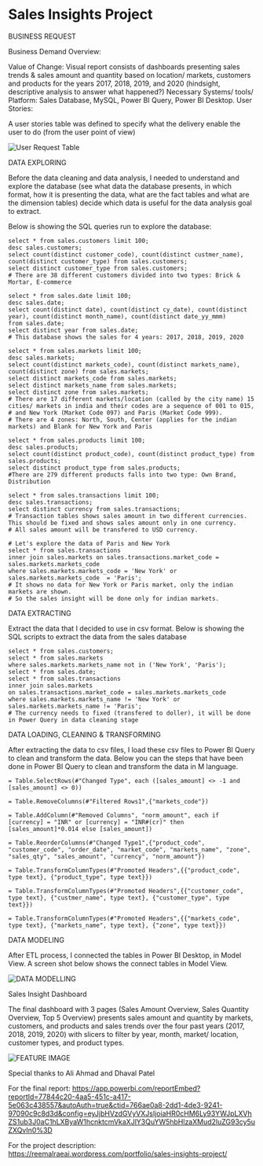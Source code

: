 # Sales Insights Project 

BUSINESS REQUEST

Business Demand Overview:

Value of Change: Visual report consists of dashboards presenting sales trends & sales amount and quantity based on location/ markets, customers and products for the years 2017, 2018, 2019, and 2020 (hindsight, descriptive analysis to answer what happened?)
Necessary Systems/ tools/ Platform: Sales Database, MySQL, Power BI Query, Power BI Desktop.
User Stories:

A user stories table was defined to specify what the delivery enable the user to do (from the user point of view)

![User Request Table](https://user-images.githubusercontent.com/71211875/126686882-ba8e88a4-e0a7-4c54-b2d6-4e250b57f476.GIF)

DATA EXPLORING

Before the data cleaning and data analysis, I needed to understand and explore the database (see what data the database presents, in which format, how it is presenting the data, what are the fact tables and what are the dimension tables) decide which data is useful for the data analysis goal to extract.

Below is showing the SQL queries run to explore the database:

```
select * from sales.customers limit 100;
desc sales.customers;
select count(distinct customer_code), count(distinct custmer_name), count(distinct customer_type) from sales.customers;
select distinct customer_type from sales.customers;
# There are 38 different customers divided into two types: Brick & Mortar, E-commerce

select * from sales.date limit 100;
desc sales.date;
select count(distinct date), count(distinct cy_date), count(distinct year), count(distinct month_name), count(distinct date_yy_mmm)
from sales.date;
select distinct year from sales.date;
# This database shows the sales for 4 years: 2017, 2018, 2019, 2020

select * from sales.markets limit 100;
desc sales.markets;
select count(distinct markets_code), count(distinct markets_name), count(distinct zone) from sales.markets;
select distinct markets_code from sales.markets;
select distinct markets_name from sales.markets;
select distinct zone from sales.markets;
# There are 17 different markets/location (called by the city name) 15 cities/ markets in india and their codes are a sequence of 001 to 015,
# and New York (Market Code 097) and Paris (Market Code 999). 
# There are 4 zones: North, South, Center (applies for the indian markets) and Blank for New York and Paris

select * from sales.products limit 100;
desc sales.products;
select count(distinct product_code), count(distinct product_type) from sales.products;
select distinct product_type from sales.products;
#There are 279 different products falls into two type: Own Brand, Distribution

select * from sales.transactions limit 100;
desc sales.transactions;
select distinct currency from sales.transactions;
# Transaction tables shows sales amount in two different currencies. This should be fixed and shows sales amount only in one currency.
# All sales amount will be transfered to USD currency.

# Let's explore the data of Paris and New York
select * from sales.transactions 
inner join sales.markets on sales.transactions.market_code = sales.markets.markets_code 
where sales.markets.markets_code = 'New York' or sales.markets.markets_code  = 'Paris';
# It shows no data for New York or Paris market, only the indian markets are shown.
# So the sales insight will be done only for indian markets. 
```

DATA EXTRACTING

Extract the data that I decided to use in csv format. Below is showing the SQL scripts to extract the data from the sales database

```
select * from sales.customers;
select * from sales.markets
where sales.markets.markets_name not in ('New York', 'Paris');
select * from sales.date;
select * from sales.transactions 
inner join sales.markets 
on sales.transactions.market_code = sales.markets.markets_code
where sales.markets.markets_name != 'New York' or sales.markets.markets_name != 'Paris';
# The currency needs to fixed (transfered to doller), it will be done in Power Query in data cleaning stage
```

DATA LOADING, CLEANING & TRANSFORMING

After extracting the data to csv files, I load these csv files to Power BI Query to clean and transform the data. Below you can the steps that have been done in Power BI Query to clean and transform the data in M language.

```
= Table.SelectRows(#"Changed Type", each ([sales_amount] <> -1 and [sales_amount] <> 0)) 

= Table.RemoveColumns(#"Filtered Rows1",{"markets_code"}) 

= Table.AddColumn(#"Removed Columns", "norm_amount", each if [currency] = "INR" or [currency] = "INR#(cr)" then [sales_amount]*0.014 else [sales_amount])

= Table.ReorderColumns(#"Changed Type1",{"product_code", "customer_code", "order_date", "market_code", "markets_name", "zone", "sales_qty", "sales_amount", "currency", "norm_amount"})

= Table.TransformColumnTypes(#"Promoted Headers",{{"product_code", type text}, {"product_type", type text}})

= Table.TransformColumnTypes(#"Promoted Headers",{{"customer_code", type text}, {"custmer_name", type text}, {"customer_type", type text}})

= Table.TransformColumnTypes(#"Promoted Headers",{{"markets_code", type text}, {"markets_name", type text}, {"zone", type text}})
```


DATA MODELING

After ETL process, I connected the tables in Power BI Desktop, in Model View. A screen shot below shows the connect tables in Model View.

![DATA MODELLING](https://user-images.githubusercontent.com/71211875/126687531-9d0425f9-311b-47d0-bd6d-1d243a9246be.GIF)

Sales Insight Dashboard

The final dashboard with 3 pages (Sales Amount Overview, Sales Quantity Overview, Top 5 Overview) presents sales amount and quantity by markets, customers, and products and sales trends over the four past years (2017, 2018, 2019, 2020) with slicers to filter by year, month, market/ location, customer types, and product types.

![FEATURE IMAGE](https://user-images.githubusercontent.com/71211875/126687585-a700091e-d0be-4ed5-aa44-e86cf38e67df.GIF)

Special thanks to Ali Ahmad and Dhaval Patel

For the final report: https://app.powerbi.com/reportEmbed?reportId=77844c20-4aa5-451c-a417-5e063c438557&autoAuth=true&ctid=766ae0a8-2dd1-4de3-9241-97090c9c8d3d&config=eyJjbHVzdGVyVXJsIjoiaHR0cHM6Ly93YWJpLXVhZS1ub3J0aC1hLXByaW1hcnktcmVkaXJlY3QuYW5hbHlzaXMud2luZG93cy5uZXQvIn0%3D 

For the project description: https://reemalraeai.wordpress.com/portfolio/sales-insights-project/

